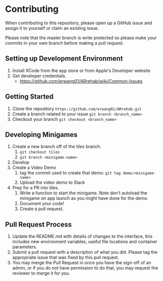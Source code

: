 # Contributing

When contributing to this repository, please open up a GitHub issue and assign it to yourself or claim an existing issue. 

Please note that the master branch is write protected so please make your commits in your own branch before making a pull request.

## Setting up Development Environment
1. Install XCode from the app store or from Apple's Developer website
2. Get developer credentials.
    - https://github.com/erwang01/ARrehab/wiki/Common-Issues

## Getting Started
1. Clone the repository `https://github.com/erwang01/ARrehab.git`
2. Create a branch related to your issue `git branch <branch_name>`
3. Checkout your branch `git checkout <branch_name>`

## Developing Minigames
1. Create a new branch off of the tiles branch.
    1. `git checkout tiles`
    2. `git branch <minigame-name>`
2. Develop
3. Create a Video Demo
    1. tag the commit used to create that demo: `git tag demo/<minigame-name>`
    2. Upload the video demo to Slack
4. Prep for a PR into tiles.
    1. Write a function to start the minigame. Note don't autoload the minigame on app launch as you might have done for the demo.
    2. Document your code!
    3. Create a pull request.

## Pull Request Process
1. Update the README.md with details of changes to the interface, this includes new environment variables, useful file locations and container parameters.
2. Submit a pull request with a description of what you did. Please tag the appropriate issue that was fixed by this pull request.
2. You may merge the Pull Request in once you have the sign-off of an admin, or if you do not have permission to do that, you may request the reviewer to merge it for you.
